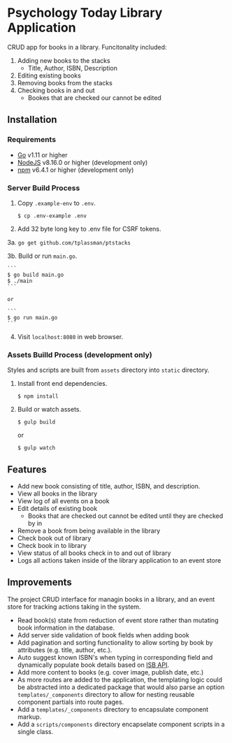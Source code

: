 # Psychology Today Library Application

CRUD app for books in a library. Funcitonality included:

1. Adding new books to the stacks
	* Title, Author, ISBN, Description
2. Editing existing books
3. Removing books from the stacks
4. Checking books in and out
	* Bookes that are checked our cannot be edited

## Installation

### Requirements

* [Go](https://golang.org/dl/) v1.11 or higher
* [NodeJS](https://nodejs.org/en/) v8.16.0 or higher (development only)
* [npm](https://www.npmjs.com/get-npm) v6.4.1 or higher (development only)

### Server Build Process

1. Copy `.example-env` to `.env`.

    ```
    $ cp .env-example .env
    ```

2. Add 32 byte long key to .env file for CSRF tokens.

3a. `go get github.com/tplassman/ptstacks`

3b. Build or run `main.go`.

    ```
    $ go build main.go
    $ ./main
    ```

    or

    ```
    $ go run main.go
    ```

4. Visit `localhost:8080` in web browser.

### Assets Builld Process (development only)

Styles and scripts are built from `assets` directory into `static` directory.

1. Install front end dependencies.

    ```
    $ npm install
    ```

2. Build or watch assets.

    ```
    $ gulp build
    ```

    or

    ```
    $ gulp watch
    ```

## Features

* Add new book consisting of title, author, ISBN, and description.
* View all books in the library
* View log of all events on a book
* Edit details of existing book
    * Books that are checked out cannot be edited until they are checked by in
* Remove a book from being available in the library
* Check book out of library
* Check book in to library
* View status of all books check in to and out of library
* Logs all actions taken inside of the library application to an event store

## Improvements

The project CRUD interface for managin books in a library, and an event store for tracking actions taking in the system.

* Read book(s) state from reduction of event store rather than mutating book information in the database.
* Add server side validation of book fields when adding book
* Add pagination and sorting functionality to allow sorting by book by attributes (e.g. title, author, etc.).
* Auto suggest known ISBN's when typing in corresponding field and dynamically populate book details based on [ISB API](http://www.isbndb.com/").
* Add more content to books (e.g. cover image, publish date, etc.)
* As more routes are added to the application, the templating logic could be abstracted into a dedicated package that would also parse an option `templates/_components` directory to allow for nesting reusable component partials into route pages.
* Add a `templates/_components` directory to encapsulate component markup.
* Add a `scripts/components` directory encapselate component scripts in a single class.
